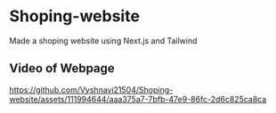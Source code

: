 # Shoping-website
Made  a shoping website using Next.js and Tailwind

## Video of Webpage



https://github.com/Vyshnavi21504/Shoping-website/assets/111994644/aaa375a7-7bfb-47e9-86fc-2d6c825ca8ca

